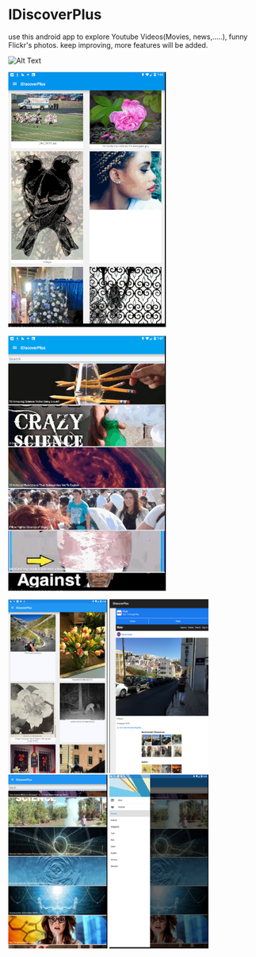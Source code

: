 # IDiscoverPlus

use this android app to explore Youtube Videos(Movies, news,.....),  funny Flickr's photos.
keep improving, more features will be added. 


![Alt Text](https://github.com/fulinme/IdiscoveryPlus/blob/master/resource/Aug%2030%2C%202015%2019:273.gif)

![Alt Text](https://github.com/fulinme/IdiscoveryPlus/blob/master/resource/Aug%2030%2C%202015%2019:272.gif)

![Alt Text](https://github.com/fulinme/IdiscoveryPlus/blob/master/resource/Aug%2030%2C%202015%2019:26.gif)


<img src="https://github.com/fulinme/IdiscoveryPlus/blob/master/resource/0.png" alt="GitHub" title="GitHub,Social Coding" width="200" height="350" />
<img src="https://github.com/fulinme/IdiscoveryPlus/blob/master/resource/1.png" alt="GitHub" title="GitHub,Social Coding" width="200" height="350" />
<img src="https://github.com/fulinme/IdiscoveryPlus/blob/master/resource/3.png" alt="GitHub" title="GitHub,Social Coding" width="200" height="350" />
<img src="https://github.com/fulinme/IdiscoveryPlus/blob/master/resource/4.png" alt="GitHub" title="GitHub,Social Coding" width="200" height="350" />
